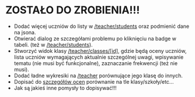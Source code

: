 # ZOSTAŁO DO ZROBIENIA!!!
- Dodać więcej uczniów do listy w [/teacher/students](./app/teacher/students/page.tsx) oraz podmienić dane na jsona.
- Otwierać dialog ze szczegółami problemu po kliknięciu na badge w tabeli. (też w [/teacher/students](./app/teacher/students/page.tsx)).
- Stworzyć widok klasy [/teacher/classes/\[id\]](./app/teacher/classes/[id]/page.tsx), gdzie będą oceny uczniów,
lista uczniów wymagających aktualnie szczególnej uwagi, wpisywanie tematu (nie musi być funkcjonalne), zaznaczanie frekwencji (też nie musi).
- Dodać ładne wykresiki na [/teacher](./app/teacher/page.tsx) porównujące jego klasę do innych.
- Dopisać do [szczegółów ocen](./components/student/GradeDetails.tsx) porównanie na tle klasy/szkoły/etc...
- Jak są jakieś inne pomysły to dopisywać!!!
